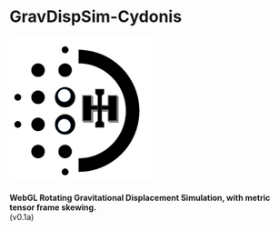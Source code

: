 # GravDispSim-Cydonis
![Logo](chi-logo-only.png)</br></br>
**WebGL Rotating Gravitational Displacement Simulation, with metric tensor frame skewing.**</br>
(v0.1a)
